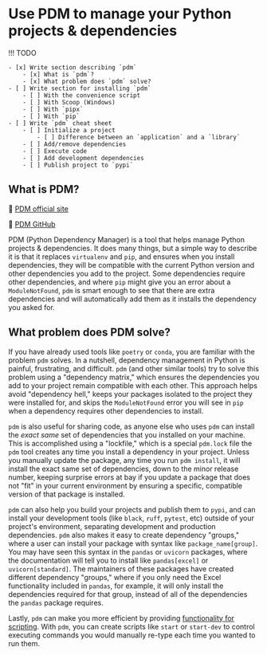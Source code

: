 # Use PDM to manage your Python projects & dependencies

!!! TODO

    - [x] Write section describing `pdm`
        - [x] What is `pdm`?
        - [x] What problem does `pdm` solve?
    - [ ] Write section for installing `pdm`
        - [ ] With the convenience script
        - [ ] With Scoop (Windows)
        - [ ] With `pipx`
        - [ ] With `pip`
    - [ ] Write `pdm` cheat sheet
        - [ ] Initialize a project
            - [ ] Difference between an `application` and a `library`
        - [ ] Add/remove dependencies
        - [ ] Execute code
        - [ ] Add development dependencies
        - [ ] Publish project to `pypi`

## What is PDM?

🔗 [PDM official site](https://pdm-project.org/latest/)

🔗 [PDM GitHub](https://github.com/pdm-project/pdm)

PDM (Python Dependency Manager) is a tool that helps manage Python projects & dependencies. It does many things, but a simple way to describe it is that it replaces `virtualenv` and `pip`, and ensures when you install dependencies, they will be compatible with the current Python version and other dependencies you add to the project. Some dependencies require other dependencies, and where `pip` might give you an error about a `ModuleNotFound`, `pdm` is smart enough to see that there are extra dependencies and will automatically add them as it installs the dependency you asked for.

## What problem does PDM solve?

If you have already used tools like `poetry` or `conda`, you are familiar with the problem `pdm` solves. In a nutshell, dependency management in Python is painful, frustrating, and difficult. `pdm` (and other similar tools) try to solve this problem using a "dependency matrix," which ensures the dependencies you add to your project remain compatible with each other. This approach helps avoid "dependency hell," keeps your packages isolated to the project they were installed for, and skips the `ModuleNotFound` error you will see in `pip` when a dependency requires other dependencies to install.

`pdm` is also useful for sharing code, as anyone else who uses `pdm` can install the *exact same* set of dependencies that you installed on your machine. This is accomplished using a "lockfile," which is a special `pdm.lock` file the `pdm` tool creates any time you install a dependency in your project. Unless you manually update the package, any time you run `pdm install`, it will install the exact same set of dependencies, down to the minor release number, keeping surprise errors at bay if you update a package that does not "fit" in your current environment by ensuring a specific, compatible version of that package is installed.

`pdm` can also help you build your projects and publish them to `pypi`, and can install your development tools (like `black`, `ruff`, `pytest`, etc) outside of your project's environment, separating development and production dependencies. `pdm` also makes it easy to create dependency "groups," where a user can install your package with syntax like `package_name[group]`. You may have seen this syntax in the `pandas` or `uvicorn` packages, where the documentation will tell you to install like `pandas[excel]` or `uvicorn[standard]`. The maintainers of these packages have created different dependency "groups," where if you only need the Excel functionality included in `pandas`, for example, it will only install the dependencies required for that group, instead of all of the dependencies the `pandas` package requires.

Lastly, `pdm` can make you more efficient by providing [functionality for scripting](https://pdm-project.org/latest/usage/scripts/). With `pdm`, you can create scripts like `start` or `start-dev` to control executing commands you would manually re-type each time you wanted to run them.
